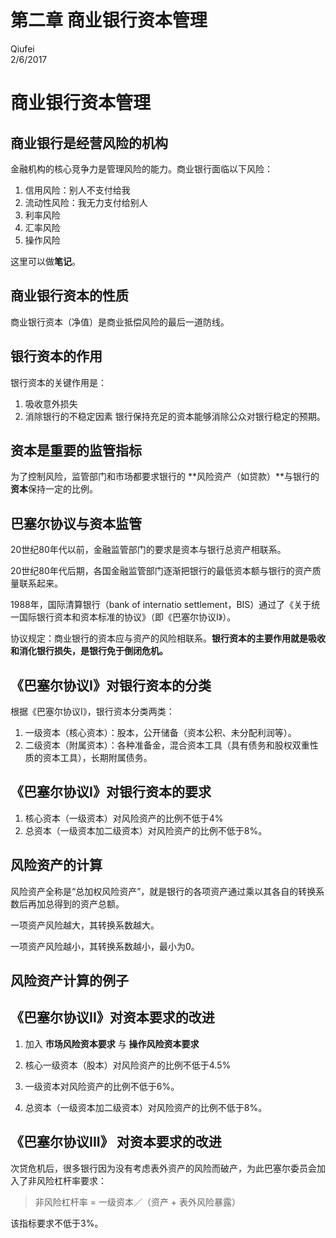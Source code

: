 # 第二章  商业银行资本管理
Qiufei  
2/6/2017  


# 商业银行资本管理 #

## 商业银行是经营风险的机构 ##
金融机构的核心竞争力是管理风险的能力。商业银行面临以下风险：

1. 信用风险：别人不支付给我
2. 流动性风险：我无力支付给别人
3. 利率风险
4. 汇率风险
5. 操作风险

<div class="notes">

这里可以做**笔记**。

</div>


## 商业银行资本的性质 ##

商业银行资本（净值）是商业抵偿风险的最后一道防线。

## 银行资本的作用 ##
银行资本的关键作用是：
1. 吸收意外损失
2. 消除银行的不稳定因素
银行保持充足的资本能够消除公众对银行稳定的预期。

## 资本是重要的监管指标 ##

为了控制风险，监管部门和市场都要求银行的
**风险资产（如贷款）**与银行的
**资本**保持一定的比例。

## 巴塞尔协议与资本监管 ##
20世纪80年代以前，金融监管部门的要求是资本与银行总资产相联系。

20世纪80年代后期，各国金融监管部门逐渐把银行的最低资本额与银行的资产质量联系起来。

1988年，国际清算银行（bank of internatio settlement，BIS）通过了《关于统一国际银行资本和资本标准的协议》（即《巴塞尔协议I》）。

协议规定：商业银行的资本应与资产的风险相联系。**银行资本的主要作用就是吸收和消化银行损失，是银行免于倒闭危机。**

## 《巴塞尔协议I》对银行资本的分类 ##
根据《巴塞尔协议I》，银行资本分类两类：

1. 一级资本（核心资本）：股本，公开储备（资本公积、未分配利润等）。
2. 二级资本（附属资本）：各种准备金，混合资本工具（具有债务和股权双重性质的资本工具），长期附属债务。

## 《巴塞尔协议I》对银行资本的要求 ##

1. 核心资本（一级资本）对风险资产的比例不低于4%
2. 总资本（一级资本加二级资本）对风险资产的比例不低于8%。

## 风险资产的计算 ##
风险资产全称是“总加权风险资产”，就是银行的各项资产通过乘以其各自的转换系数后再加总得到的资产总额。

一项资产风险越大，其转换系数越大。

一项资产风险越小，其转换系数越小，最小为0。

## 风险资产计算的例子 ##

## 《巴塞尔协议II》对资本要求的改进 ##

1. 加入
**市场风险资本要求**
与
**操作风险资本要求**

2. 核心一级资本（股本）对风险资产的比例不低于4.5%
3. 一级资本对风险资产的比例不低于6%。
4. 总资本（一级资本加二级资本）对风险资产的比例不低于8%。

## 《巴塞尔协议III》 对资本要求的改进 ##

次贷危机后，很多银行因为没有考虑表外资产的风险而破产，为此巴塞尔委员会加入了非风险杠杆率要求：

> 非风险杠杆率 = 一级资本／（资产 + 表外风险暴露）

该指标要求不低于3%。

